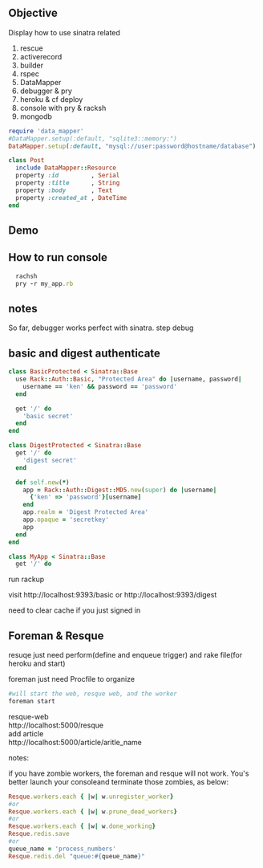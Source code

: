 ## Objective

Display how to use sinatra related 

1. rescue
2. activerecord
3. builder
4. rspec
5. DataMapper
6. debugger & pry
7. heroku & cf deploy
8. console with pry & racksh
9. mongodb

```ruby
require 'data_mapper'
#DataMapper.setup(:default, "sqlite3::memory:")
DataMapper.setup(:default, "mysql://user:password@hostname/database")

class Post
  include DataMapper::Resource
  property :id         , Serial
  property :title      , String
  property :body       , Text
  property :created_at , DateTime
end
```

## Demo


## How to run console

```ruby
  rachsh
  pry -r my_app.rb
```

## notes

So far, debugger works perfect with sinatra. step debug

## basic and digest authenticate

```ruby
class BasicProtected < Sinatra::Base
  use Rack::Auth::Basic, "Protected Area" do |username, password|
    username == 'ken' && password == 'password'
  end

  get '/' do
    'basic secret'
  end
end

class DigestProtected < Sinatra::Base
  get '/' do
    'digest secret'
  end

  def self.new(*)
    app = Rack::Auth::Digest::MD5.new(super) do |username|
      {'ken' => 'password'}[username]
    end
    app.realm = 'Digest Protected Area'
    app.opaque = 'secretkey'
    app
  end
end

class MyApp < Sinatra::Base
  get '/' do

```

run rackup

visit http://localhost:9393/basic or http://localhost:9393/digest

need to clear cache if you just signed in

## Foreman & Resque

resuqe just need perform(define and enqueue trigger) and rake file(for heroku and start)

foreman just need Procfile to organize
<br/>

```ruby
#will start the web, resque web, and the worker 
foreman start
```

resque-web<br/>
http://localhost:5000/resque
<br/>
add article<br/>
http://localhost:5000/article/aritle_name
<br/>


notes:

if you have zombie workers, the foreman and resque will not work. You's better launch your consoleand terminate those zombies, as below:

```ruby
Resque.workers.each { |w| w.unregister_worker}
#or
Resque.workers.each { |w| w.prune_dead_workers}
#or
Resque.workers.each { |w| w.done_working}
Resque.redis.save
#or
queue_name = 'process_numbers'
Resque.redis.del "queue:#{queue_name}"
```
